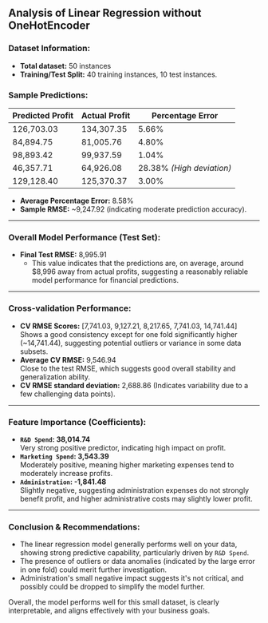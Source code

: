 ## **Analysis of Linear Regression without OneHotEncoder**

### **Dataset Information:**
- **Total dataset:** 50 instances
- **Training/Test Split:** 40 training instances, 10 test instances.

### **Sample Predictions:**

| Predicted Profit | Actual Profit | Percentage Error |
|------------------|---------------|------------------|
| 126,703.03       | 134,307.35    | 5.66%            |
| 84,894.75        | 81,005.76     | 4.80%            |
| 98,893.42        | 99,937.59     | 1.04%            |
| 46,357.71        | 64,926.08     | 28.38%           *(High deviation)*|
| 129,128.40       | 125,370.37    | 3.00%            |

- **Average Percentage Error:** 8.58%
- **Sample RMSE:** ~9,247.92 (indicating moderate prediction accuracy).

---

### **Overall Model Performance (Test Set):**
- **Final Test RMSE:** 8,995.91
  - This value indicates that the predictions are, on average, around $8,996 away from actual profits, suggesting a reasonably reliable model performance for financial predictions.

---

### **Cross-validation Performance:**
- **CV RMSE Scores:** [7,741.03, 9,127.21, 8,217.65, 7,741.03, 14,741.44]  
  Shows a good consistency except for one fold significantly higher (~14,741.44), suggesting potential outliers or variance in some data subsets.
- **Average CV RMSE:** 9,546.94  
  Close to the test RMSE, which suggests good overall stability and generalization ability.
- **CV RMSE standard deviation:** 2,688.86 (Indicates variability due to a few challenging data points).

---

### **Feature Importance (Coefficients):**
- **`R&D Spend`: 38,014.74**  
  Very strong positive predictor, indicating high impact on profit.
- **`Marketing Spend`: 3,543.39**  
  Moderately positive, meaning higher marketing expenses tend to moderately increase profits.
- **`Administration`: -1,841.48**  
  Slightly negative, suggesting administration expenses do not strongly benefit profit, and higher administrative costs may slightly lower profit.

---

### **Conclusion & Recommendations:**
- The linear regression model generally performs well on your data, showing strong predictive capability, particularly driven by `R&D Spend`.
- The presence of outliers or data anomalies (indicated by the large error in one fold) could merit further investigation.
- Administration's small negative impact suggests it's not critical, and possibly could be dropped to simplify the model further.

Overall, the model performs well for this small dataset, is clearly interpretable, and aligns effectively with your business goals.